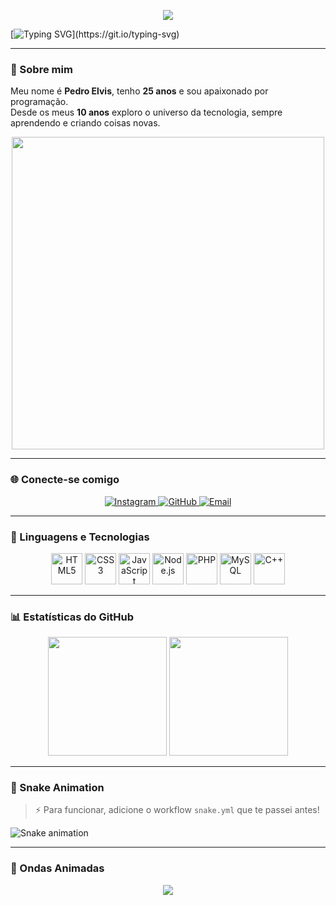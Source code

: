 <!-- Banner Animado -->
<p align="center">
  <img src="https://capsule-render.vercel.app/api?type=shark&color=0:00F7FF,100:6A5ACD&height=250&section=header&text=Pedro%20Elvis%20👨‍💻&fontSize=50&animation=fadeIn&fontColor=ffffff" />
</p>

<!-- Typing Animado -->
[![Typing SVG](https://readme-typing-svg.herokuapp.com?color=FF5733&size=24&center=true&vCenter=true&width=800&lines=💻+Fullstack+em+evolução;🔥+Focado+em+Node.js+e+Web+Dev;🚀+Sempre+buscando+novos+desafios;🌍+Tecnologia+muda+o+mundo!)](https://git.io/typing-svg)

---

### 👋 Sobre mim
Meu nome é **Pedro Elvis**, tenho **25 anos** e sou apaixonado por programação.  
Desde os meus **10 anos** exploro o universo da tecnologia, sempre aprendendo e criando coisas novas.  

<p align="center">
  <img src="https://media.giphy.com/media/qgQUggAC3Pfv687qPC/giphy.gif" width="500"/>
</p>

---

### 🌐 Conecte-se comigo

<p align="center">
  <a href="https://www.instagram.com/pdr0vi" target="_blank">
    <img alt="Instagram" title="Me siga no Instagram" src="https://img.shields.io/badge/-Instagram-ff0066?style=for-the-badge&logo=instagram&logoColor=white"/>
  </a>
  <a href="https://github.com/elvisqt?tab=followers" target="_blank">
    <img alt="GitHub" title="Me siga no GitHub" src="https://img.shields.io/badge/-GitHub-0d1117?style=for-the-badge&logo=github&logoColor=white"/>
  </a>
  <a href="mailto:seuemail@email.com">
    <img alt="Email" title="Entre em contato" src="https://img.shields.io/badge/-Email-0078D4?style=for-the-badge&logo=gmail&logoColor=white"/>
  </a>
</p>

---

### 🚀 Linguagens e Tecnologias

<p align="center">
  <img alt="HTML5" title="HTML5" width="50" src="https://cdn.jsdelivr.net/gh/devicons/devicon/icons/html5/html5-original.svg"/>
  <img alt="CSS3" title="CSS3" width="50" src="https://cdn.jsdelivr.net/gh/devicons/devicon/icons/css3/css3-original.svg"/>
  <img alt="JavaScript" title="JavaScript" width="50" src="https://cdn.jsdelivr.net/gh/devicons/devicon/icons/javascript/javascript-original.svg"/>
  <img alt="Node.js" title="Node.js" width="50" src="https://cdn.jsdelivr.net/gh/devicons/devicon/icons/nodejs/nodejs-original.svg"/>
  <img alt="PHP" title="PHP" width="50" src="https://cdn.jsdelivr.net/gh/devicons/devicon/icons/php/php-original.svg"/>
  <img alt="MySQL" title="MySQL" width="50" src="https://cdn.jsdelivr.net/gh/devicons/devicon/icons/mysql/mysql-original-wordmark.svg"/>
  <img alt="C++" title="C++" width="50" src="https://cdn.jsdelivr.net/gh/devicons/devicon/icons/cplusplus/cplusplus-original.svg"/>
</p>

---

### 📊 Estatísticas do GitHub

<p align="center">
  <img height="190" src="https://github-readme-stats.vercel.app/api?username=elvisqt&show_icons=true&theme=radical&include_all_commits=true&locale=pt-br"/>
  <img height="190" src="https://github-readme-stats.vercel.app/api/top-langs/?username=elvisqt&theme=radical&layout=compact&custom_title=Tecnologias&langs_count=6"/>
</p>

---

### 🐍 Snake Animation
> ⚡ Para funcionar, adicione o workflow `snake.yml` que te passei antes!  

![Snake animation](https://github.com/elvisqt/elvisqt/blob/output/github-contribution-grid-snake.svg)

---

### 🌊 Ondas Animadas
<p align="center">
  <img src="https://capsule-render.vercel.app/api?type=waving&color=00bfff&height=120&section=footer"/>
</p>
